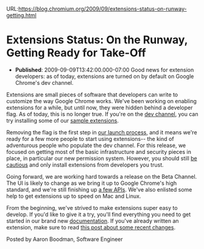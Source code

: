 URL:https://blog.chromium.org/2009/09/extensions-status-on-runway-getting.html
# Extensions Status: On the Runway, Getting Ready for Take-Off
- **Published**: 2009-09-09T13:42:00.000-07:00
Good news for extension developers: as of today, extensions are turned on by default on Google Chrome's dev channel.  
  
Extensions are small pieces of software that developers can write to customize the way Google Chrome works. We've been working on enabling extensions for a while, but until now, they were hidden behind a developer flag. As of today, this is no longer true. If you're on the [dev channel](http://dev.chromium.org/getting-involved/dev-channel), you can try installing some of our [sample extensions](http://dev.chromium.org/developers/design-documents/extensions/samples).   
  
Removing the flag is the first step in [our launch process](http://blog.chromium.org/2009/01/google-chrome-release-channels.html), and it means we're ready for a few more people to start using extensions-- the kind of adventurous people who populate the dev channel. For this release, we focused on getting most of the basic infrastructure and security pieces in place, in particular our new permission system. However, you should still [be cautious](http://blog.chromium.org/2009/07/careful-extensions-can-bite.html) and only install extensions from developers you trust.  
  
Going forward, we are working hard towards a release on the Beta Channel. The UI is likely to change as we bring it up to Google Chrome's high standard, and we're still finishing up [a few APIs](http://groups.google.com/group/chromium-extensions/browse_thread/thread/21cabfb19b38b738/d5326548e1460002?pli=1&auth=DQAAAPUAAADOwQbN-ybs7T5KLHTyt8vB1iFy_WuihyT3drvooNTRe1hgCO3KsftsnaWI_h8J5E2yN-FNgV9QGDdMYtBYR0TN6w8aoFcytkrssPeN-eeE_TkE334uAsClu9NqOaHeaG4uuZjOwr3Pod9BSDsfqxpNbmaMgIFbzMmZ9wUIj876ZTLnTBqB1X1yBwSz4XSG4R07z-E6xvEZi-SmKGjab6xOjdhFk7ubr1jWmyZYK1sOmtV6_V5Hz3TetB92mUyrGbbUl9NDIx04TyOtHhZeGoitg4rkfACipODv7ajHY6ypeeVKjOsbf3aWgip1agv2NeZvokUTJOdqx91WeL4bRyq_). We've also enlisted some help to get extensions up to speed on Mac and Linux.  
  
From the beginning, we've strived to make extensions super easy to develop. If you'd like to give it a try, you'll find everything you need to get started in our brand new [documentation](http://code.google.com/chrome/extensions/). If you've already written an extension, make sure to read [this post about some recent changes](http://groups.google.com/group/chromium-extensions/browse_thread/thread/7f8321e51e987b8e/c12db54d985c9f5f).  
  
Posted by Aaron Boodman, Software Engineer